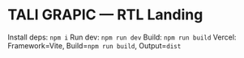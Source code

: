 # TALI GRAPIC — RTL Landing

Install deps: `npm i`
Run dev: `npm run dev`
Build: `npm run build`
Vercel: Framework=Vite, Build=`npm run build`, Output=`dist`
